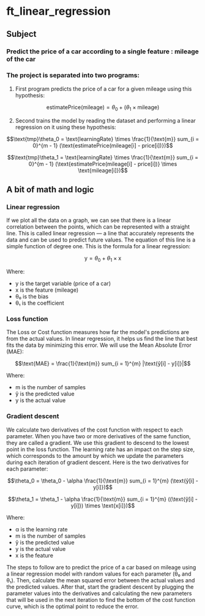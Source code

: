 # ft_linear_regression
## Subject
### Predict the price of a car according to a single feature : mileage of the car
### The project is separated into two programs:
1. First program predicts the price of a car for a given mileage using this hypothesis:
```math
\text{estimatePrice(mileage)} = \theta_0 + (\theta_1 \times \text{mileage})
```
2. Second trains the model by reading the dataset and performing a linear regression on it using these hypothesis:
```math
\text{tmp}\theta_0 = \text{learningRate} \times \frac{1}{\text{m}} sum_{i = 0}^{m - 1} (\text{estimatePrice(mileage[i] - price[i])})
```
```math
\text{tmp}\theta_1 = \text{learningRate} \times \frac{1}{\text{m}} sum_{i = 0}^{m - 1} (\text{estimatePrice(mileage[i] - price[i])} \times \text{mileage[i]})
```
## A bit of math and logic
### Linear regression
If we plot all the data on a graph, we can see that there is a linear correlation between the points, which can be represented with a straight line. This is called linear regression — a line that accurately represents the data and can be used to predict future values. The equation of this line is a simple function of degree one.
This is the formula for a linear regression:
```math
\text{y} = \theta_0 + \theta_1 \times \text{x}
```
Where:
- y is the target variable (price of a car)
- x is the feature (mileage)
- θ₀ is the bias
- θ₁ is the coefficient
### Loss function
The Loss or Cost function measures how far the model's predictions are from the actual values. In linear regression, it helps us find the line that best fits the data by minimizing this error.
We will use the Mean Absolute Error (MAE):
```math
\text{MAE} = \frac{1}{\text{m}} sum_{i = 1}^{m} |\text{ŷ[i] - y[i]}|
```
Where:
- m is the number of samples
- ŷ is the predicted value
- y is the actual value
### Gradient descent
We calculate two derivatives of the cost function with respect to each parameter. When you have two or more derivatives of the same function, they are called a gradient. We use this gradient to descend to the lowest point in the loss function. The learning rate has an impact on the step size, which corresponds to the amount by which we update the parameters during each iteration of gradient descent.
Here is the two derivatives for each parameter:
```math
\theta_0 = \theta_0 - \alpha \frac{1}{\text{m}} sum_{i = 1}^{m} (\text{ŷ[i] - y[i]})
```
```math
\theta_1 = \theta_1 - \alpha \frac{1}{\text{m}} sum_{i = 1}^{m} ((\text{ŷ[i] - y[i]}) \times \text{x[i]})
```
Where:
- α is the learning rate
- m is the number of samples
- ŷ is the predicted value
- y is the actual value
- x is the feature

The steps to follow are to predict the price of a car based on mileage using a linear regression model with random values for each parameter (θ₀ and θ₁). Then, calculate the mean squared error between the actual values and the predicted values. After that, start the gradient descent by plugging the parameter values into the derivatives and calculating the new parameters that will be used in the next iteration to find the bottom of the cost function curve, which is the optimal point to reduce the error.
